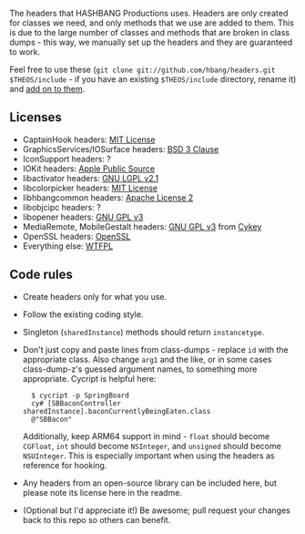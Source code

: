 The headers that HASHBANG Productions uses. Headers are only created for classes we need, and only methods that we use are added to them. This is due to the large number of classes and methods that are broken in class dumps - this way, we manually set up the headers and they are guaranteed to work.

Feel free to use these (`git clone git://github.com/hbang/headers.git $THEOS/include` - if you have an existing `$THEOS/include` directory, rename it) and [add on to them](https://github.com/hbang/headers/pulls).

## Licenses
* CaptainHook headers: [MIT License](http://mit-license.org/)
* GraphicsServices/IOSurface headers: [BSD 3 Clause](http://opensource.org/licenses/BSD-3-Clause)
* IconSupport headers: ?
* IOKit headers: [Apple Public Source](http://www.opensource.apple.com/apsl)
* libactivator headers: [GNU LGPL v2.1](https://www.gnu.org/licenses/old-licenses/lgpl-2.1.html)
* libcolorpicker headers: [MIT License](http://git.pixelfiredev.com/pixelfire/libcolorpicker/blob/master/LICENSE.md)
* libhbangcommon headers: [Apache License 2](https://www.apache.org/licenses/LICENSE-2.0.html)
* libobjcipc headers: ?
* libopener headers: [GNU GPL v3](https://www.gnu.org/copyleft/gpl.html)
* MediaRemote, MobileGestalt headers: [GNU GPL v3](https://www.gnu.org/copyleft/gpl.html) from [Cykey](https://github.com/Cykey/ios-reversed-headers)
* OpenSSL headers: [OpenSSL](https://www.openssl.org/source/license.html)
* Everything else: [WTFPL](http://wtfpl.net)

## Code rules
* Create headers only for what you use.
* Follow the existing coding style.
* Singleton (`sharedInstance`) methods should return `instancetype`.
* Don't just copy and paste lines from class-dumps - replace `id` with the appropriate class. Also change `arg1` and the like, or in some cases class-dump-z's guessed argument names, to something more appropriate. Cycript is helpful here:

        $ cycript -p SpringBoard
        cy# [SBBaconController sharedInstance].baconCurrentlyBeingEaten.class
        @"SBBacon"

    Additionally, keep ARM64 support in mind - `float` should become `CGFloat`, `int` should become `NSInteger`, and `unsigned` should become `NSUInteger`. This is especially important when using the headers as reference for hooking.
* Any headers from an open-source library can be included here, but please note its license here in the readme.
* (Optional but I'd appreciate it!) Be awesome; pull request your changes back to this repo so others can benefit.
